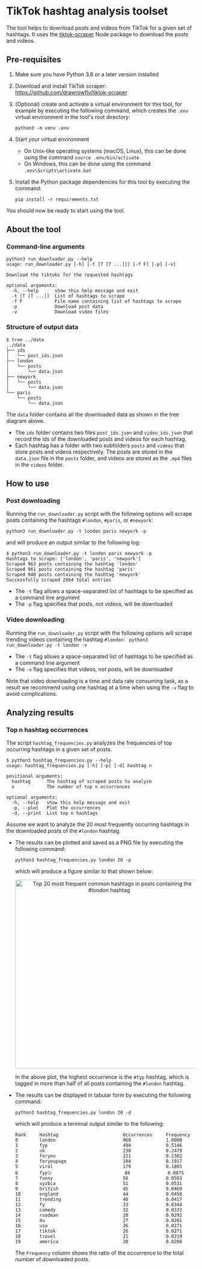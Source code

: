# TikTok hashtag analysis toolset 
The tool helps to download posts and videos from TikTok for a given set of hashtags. It uses the [tiktok-scraper](https://github.com/drawrowfly/tiktok-scraper) Node package  to download the posts and videos.

## Pre-requisites
1. Make sure you have Python 3.6 or a later version installed
2. Download and install TikTok scraper: https://github.com/drawrowfly/tiktok-scraper 
3. (Optional) create and activate a virtual environment for this tool, for example by executing the following command, which creates the `.env` virtual environment in the tool's root directory:

    `python3 -m venv .env`

4. Start your virtual environment
    - On Unix-like operating systems (macOS, Linux), this can be done using the command `source .env/bin/activate`
    - On Windows, this can be done using the command `.env\Scripts\activate.bat`
    
5. Install the Python package dependencies for this tool by executing the command: 

    `pip install -r requirements.txt`

You should now be ready to start using the tool.


## About the tool
### Command-line arguments
```
python3 run_downloader.py --help
usage: run_downloader.py [-h] [-t [T [T ...]]] [-f F] [-p] [-v]

Download the tiktoks for the requested hashtags

optional arguments:
  -h, --help      show this help message and exit
  -t [T [T ...]]  List of hashtags to scrape
  -f F            File name containing list of hashtags to scrape
  -p              Download post data
  -v              Download video files
```

### Structure of output data
```
$ tree ../data
../data
├── ids
│   └── post_ids.json
├── london
│   └── posts
│       └── data.json
├── newyork
│   └── posts
│       └── data.json
└── paris
    └── posts
        └── data.json
```


The `data` folder contains all the downloaded data as shown in the tree diagram above. 
- The `ids` folder contains two files `post_ids.json` and `video_ids.json` that record the ids of the downloaded posts and videos for each hashtag.
- Each hashtag has a folder with two subfolders `posts` and `videos` that store posts and videos respectively. The posts are stored in the `data.json` file in the `posts` folder, and videos are stored as the `.mp4` files in the `videos` folder.


## How to use
### Post downloading
Running the `run_downloader.py` script with the following options will scrape posts containing the hashtags `#london`, `#paris`, or `#newyork`:

    python3 run_downloader.py -t london paris newyork -p

and will produce an output similar to the following log:

    $ python3 run_downloader.py -t london paris newyork -p
    Hashtags to scrape: ['london', 'paris', 'newyork']
    Scraped 963 posts containing the hashtag 'london'
    Scraped 961 posts containing the hashtag 'paris'
    Scraped 940 posts containing the hashtag 'newyork'
    Successfully scraped 2864 total entries

- The `-t` flag allows a space-separated list of hashtags to be specified as a command line argument
- The `-p` flag specifies that posts, not videos, will be downloaded

### Video downloading
Running the `run_downloader.py` script with the following options will scrape trending videos containing the hashtag `#london`:
` python3 run_downloader.py -t london -v`

- The `-t` flag allows a space-separated list of hashtags to be specified as a command line argument
- The `-v` flag specifies that videos, not posts, will be downloaded

Note that video downloading is a time and data rate consuming task, as a result we recommend using one hashtag at a time when using the `-v` flag to avoid complications.

## Analyzing results 
### Top n hashtag occurrences 
The script `hashtag_frequencies.py` analyzes the frequencies of top occurring hashtags in a given set of posts.

```
$ python3 hashtag_frequencies.py --help
usage: hashtag_frequencies.py [-h] [-p] [-d] hashtag n

positional arguments:
  hashtag      The hashtag of scraped posts to analyze
  n            The number of top n occurrences

optional arguments:
  -h, --help   show this help message and exit
  -p, --plot   Plot the occurrences
  -d, --print  List top n hashtags
  ```

Assume we want to analyze the 20 most frequently occurring hashtags in the downloaded posts of the `#london` hashtag.

- The results can be plotted and saved as a PNG file by executing the following command: 

    `python3 hashtag_frequencies.py london 20 -p`
    
    which will produce a figure similar to that shown below:
    <p align="center">
        <img src="https://user-images.githubusercontent.com/18430739/166878928-d146b352-b68c-4ab4-bd2c-feb2f0140df9.png" height="500" alt="Top 20 most frequent common hashtags in posts containing the #london hashtag">
    </p>
    
    In the above plot, the highest occurrence is the `#fyp` hashtag, which is tagged in more than half of all posts containing the `#london` hashtag.

- The results can be displayed in tabular form by executing the following command:

    `python3 hashtag_frequencies.py london 20 -d`

    which will produce a terminal output similar to the following:
    ```
    Rank     Hashtag                        Occurrences     Frequency
    0        london                         960             1.0000
    1        fyp                            494             0.5146
    2        uk                             238             0.2479
    3        foryou                         221             0.2302
    4        foryoupage                     184             0.1917
    5        viral                          179             0.1865
    6        fypシ                           84              0.0875
    7        funny                          56              0.0583
    8        xyzbca                         51              0.0531
    9        british                        45              0.0469
    10       england                        44              0.0458
    11       trending                       40              0.0417
    12       fy                             33              0.0344
    13       comedy                         32              0.0333
    14       roadman                        28              0.0292
    15       4u                             27              0.0281
    16       usa                            26              0.0271
    17       tiktok                         26              0.0271
    18       travel                         21              0.0219
    19       america                        20              0.0208
    ```

    The `Frequency` column shows the ratio of the occurrence to the total number of downloaded posts.
